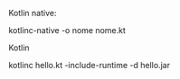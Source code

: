 Kotlin native: 

kotlinc-native -o nome nome.kt


Kotlin

kotlinc hello.kt -include-runtime -d hello.jar
